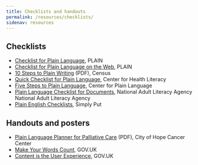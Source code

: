 ```yaml
---
title: Checklists and handouts
permalink: /resources/checklists/
sidenav: resources
---
```


## Checklists

* [Checklist for Plain Language](/resources/checklists/checklist/), PLAIN
* [Checklist for Plain Language on the Web](/resources/checklists/web-checklist/), PLAIN
* [10 Steps to Plain Writing](https://www.census.gov/content/dam/Census/about/about-the-bureau/policies_and_notices/10_simple_steps.pdf) (PDF), Census
* [Quick Checklist for Plain Language](https://www.slideshare.net/PlainTalkConf/jeanne-mcgee-and-the-center-for-health-literacy-quick-checklist-for-plain-language), Center for Health Literacy
* [Five Steps to Plain Language](http://centerforplainlanguage.org/learning-training/five-steps-plain-language/), Center for Plain Language
* [Plain Language Checklist for Documents](https://www.nala.ie/resources/plain-english-checklist-documents), National Adult Literacy Agency
National Adult Literacy Agency
* [Plain English Checklists](http://www.simplyput.ie/useful-downloads), Simply Put

## Handouts and posters

* [Plain Language Planner for Palliative Care](http://communicatecomfort.com/wp-content/uploads/2016/04/PLP-Card-DIGITAL.pdf) (PDF), City of Hope Cancer Center
* [Make Your Words Count](http://govdesign.tumblr.com/post/158516979708/download-the-sticker-make-your-words-count), GOV.UK
* [Content is the User Experience](http://govdesign.tumblr.com/post/142396578228/download-the-posters-content-design-posters), GOV.UK
